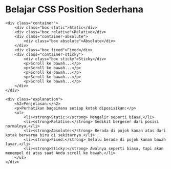 <!DOCTYPE html>
<html lang="en">
<head>
    <meta charset="UTF-8">
    <meta name="viewport" content="width=device-width, initial-scale=1.0">
    <title>Belajar CSS Position Sederhana</title>
    <link rel="stylesheet" href="style-sederhana.css">
</head>
<body>
    <h1>Belajar CSS Position Sederhana</h1>

    <div class="container">
        <div class="box static">Static</div>
        <div class="box relative">Relative</div>
        <div class="container-absolute">
            <div class="box absolute">Absolute</div>
        </div>
        <div class="box fixed">Fixed</div>
        <div class="container-sticky">
            <div class="box sticky">Sticky</div>
            <p>Scroll ke bawah...</p>
            <p>Scroll ke bawah...</p>
            <p>Scroll ke bawah...</p>
            <p>Scroll ke bawah...</p>
            <p>Scroll ke bawah...</p>
        </div>
    </div>

    <div class="explanation">
        <h2>Penjelasan:</h2>
        <p>Perhatikan bagaimana setiap kotak diposisikan:</p>
        <ul>
            <li><strong>Static:</strong> Mengalir seperti biasa.</li>
            <li><strong>Relative:</strong> Sedikit bergeser dari posisi normalnya.</li>
            <li><strong>Absolute:</strong> Berada di pojok kanan atas dari kotak berwarna biru di sekitarnya.</li>
            <li><strong>Fixed:</strong> Selalu berada di pojok kanan bawah layar.</li>
            <li><strong>Sticky:</strong> Awalnya seperti biasa, tapi akan menempel di atas saat Anda scroll ke bawah.</li>
        </ul>
    </div>
</body>
</html>
